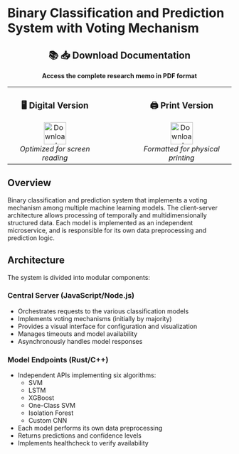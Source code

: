 # Binary Classification and Prediction System with Voting Mechanism

<div align="center">
  <h2>📚 📥 Download Documentation</h2>
  <p><strong>Access the complete research memo in PDF format</strong></p>
  
  <table>
    <tr>
      <td align="center">
        <h3>🖥️ Digital Version</h3>
        <a href="https://outlierclassifier.github.io/memo/digital.pdf">
          <img src="https://img.shields.io/badge/📄_DIGITAL_PDF-Download_Now-FF6B6B?style=for-the-badge&logo=adobeacrobatreader&logoColor=white&labelColor=2C3E50" alt="Download Digital PDF" height="50"/>
        </a>
        <br><em>Optimized for screen reading</em>
      </td>
      <td width="50"></td>
      <td align="center">
        <h3>🖨️ Print Version</h3>
        <a href="https://outlierclassifier.github.io/memo/print.pdf">
          <img src="https://img.shields.io/badge/📄_PRINT_PDF-Download_Now-4ECDC4?style=for-the-badge&logo=adobeacrobatreader&logoColor=white&labelColor=2C3E50" alt="Download Print PDF" height="50"/>
        </a>
        <br><em>Formatted for physical printing</em>
      </td>
    </tr>
  </table>
</div>

## Overview
Binary classification and prediction system that implements a voting mechanism among multiple machine learning models. The client-server architecture allows processing of temporally and multidimensionally structured data. Each model is implemented as an independent microservice, and is responsible for its own data preprocessing and prediction logic.

## Architecture
The system is divided into modular components:

### Central Server (JavaScript/Node.js)
- Orchestrates requests to the various classification models
- Implements voting mechanisms (initially by majority)
- Provides a visual interface for configuration and visualization
- Manages timeouts and model availability
- Asynchronously handles model responses

### Model Endpoints (Rust/C++)
- Independent APIs implementing six algorithms:
  - SVM
  - LSTM
  - XGBoost
  - One-Class SVM
  - Isolation Forest
  - Custom CNN
- Each model performs its own data preprocessing
- Returns predictions and confidence levels
- Implements healthcheck to verify availability
